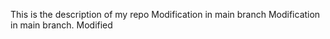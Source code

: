 This is the description of my repo
Modification in main branch
Modification in main branch.
Modified
